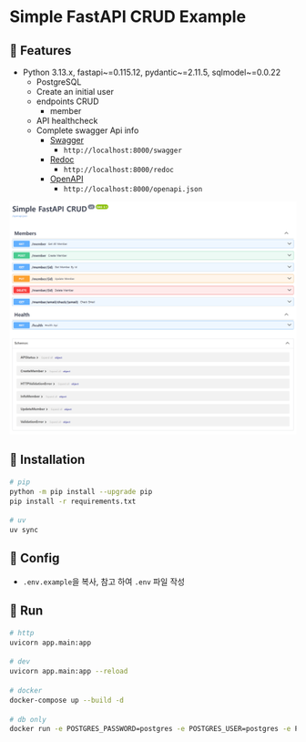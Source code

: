 # Simple FastAPI CRUD Example

## 📌 Features

- Python 3.13.x, fastapi~=0.115.12, pydantic~=2.11.5, sqlmodel~=0.0.22
    - PostgreSQL
    - Create an initial user
    - endpoints CRUD
        - member
    - API healthcheck
    - Complete swagger Api info
      - [Swagger](http://localhost:8000/swagger)
        - `http://localhost:8000/swagger`
      - [Redoc](http://localhost:8000/redoc)
        - `http://localhost:8000/redoc`
      - [OpenAPI](http://localhost:8000/openapi.json)
        - `http://localhost:8000/openapi.json`

![img.png](img.png)

## 💾 Installation

```bash
# pip 
python -m pip install --upgrade pip
pip install -r requirements.txt

# uv
uv sync
```

## 🔧 Config

- `.env.example`을 복사, 참고 하여 `.env` 파일 작성

## 🏃 Run

```bash
# http
uvicorn app.main:app

# dev 
uvicorn app.main:app --reload

# docker 
docker-compose up --build -d

# db only
docker run -e POSTGRES_PASSWORD=postgres -e POSTGRES_USER=postgres -e POSTGRES_DATABASE=postgres -e -p 5432:5432 --name postgres -d postgres
```